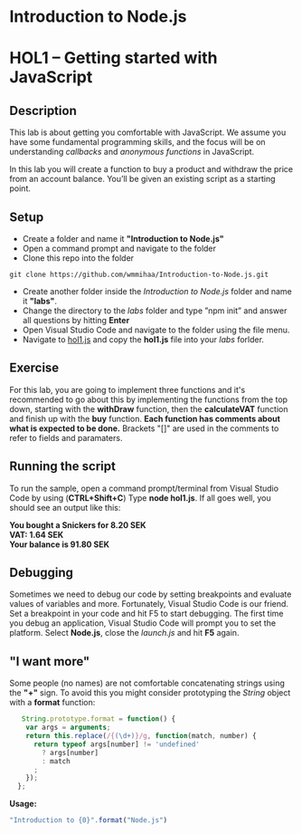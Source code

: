 # Introduction to Node.js
# HOL1 – Getting started with JavaScript
## Description
This lab is about getting you comfortable with JavaScript. We assume you have some fundamental programming skills, and the focus will be on understanding *callbacks* and *anonymous functions* in JavaScript.

In this lab you will create a function to buy a product and withdraw the price from an account balance. You’ll be given an existing script as a starting point.
## Setup
* Create a folder and name it **"Introduction to Node.js"**
* Open a command prompt and navigate to the folder
* Clone this repo into the folder
```
git clone https://github.com/wmmihaa/Introduction-to-Node.js.git
```
* Create another folder inside the *Introduction to Node.js* folder and name it **"labs"**.
* Change the directory to the *labs* folder and type ”npm init” and answer all questions by hitting **Enter**
* Open Visual Studio Code and navigate to the folder using the file menu.
* Navigate to [hol1.js](https://github.com/wmmihaa/Introduction-to-Node.js/blob/master/start/hol1.js) and copy the **hol1.js** file into your *labs* forlder.

## Exercise
For this lab, you are going to implement three functions and it's recommended to go about this by implementing the functions from the top down, starting with the **withDraw** function, then the **calculateVAT** function and finish up with the **buy** function. __Each function has comments about what is expected to be done.__ Brackets "[]" are used in the comments to refer to fields and paramaters.
## Running the script
To run the sample, open a command prompt/terminal from Visual Studio Code by using (**CTRL+Shift+C**) Type **node hol1.js**.
If all goes well, you should see an output like this:

**You bought a Snickers for 8.20 SEK**  
**VAT: 1.64 SEK**  
**Your balance is 91.80 SEK**  

## Debugging
Sometimes we need to debug our code by setting breakpoints and evaluate values of variables and more. Fortunately, Visual Studio Code is our friend. Set a breakpoint in your code and hit F5 to start debugging. The first time you debug an application, Visual Studio Code will prompt you to set the platform. Select **Node.js**, close the *launch.js* and hit **F5** again.

## "I want more"
Some people (no names) are not comfortable concatenating strings using the **"+"** sign. To avoid this you might consider prototyping the *String* object with a **format** function:

```js
   String.prototype.format = function() {
    var args = arguments;
    return this.replace(/{(\d+)}/g, function(match, number) { 
      return typeof args[number] != 'undefined'
        ? args[number]
        : match
      ;
    });
  };
```
**Usage:**
```js
"Introduction to {0}".format("Node.js")
```
